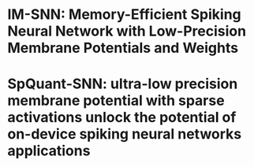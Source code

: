 # IM-SNN: Memory-Efficient Spiking Neural Network with Low-Precision Membrane Potentials and Weights
# SpQuant-SNN: ultra-low precision membrane potential with sparse activations unlock the potential of on-device spiking neural networks applications
